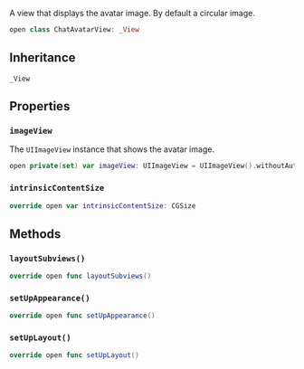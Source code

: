 
A view that displays the avatar image. By default a circular image.

``` swift
open class ChatAvatarView: _View 
```

## Inheritance

`_View`

## Properties

### `imageView`

The `UIImageView` instance that shows the avatar image.

``` swift
open private(set) var imageView: UIImageView = UIImageView().withoutAutoresizingMaskConstraints
```

### `intrinsicContentSize`

``` swift
override open var intrinsicContentSize: CGSize 
```

## Methods

### `layoutSubviews()`

``` swift
override open func layoutSubviews() 
```

### `setUpAppearance()`

``` swift
override open func setUpAppearance() 
```

### `setUpLayout()`

``` swift
override open func setUpLayout() 
```
